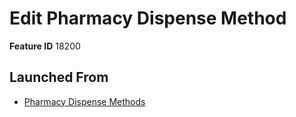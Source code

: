 # Edit Pharmacy Dispense Method

**Feature ID** 18200

## Launched From

- [Pharmacy Dispense Methods](Pharmacy%20Dispense%20Methods.md)












































































